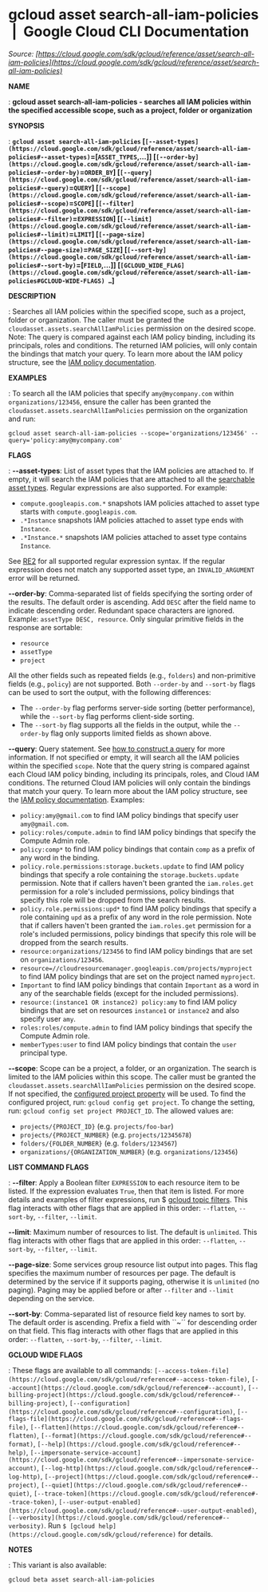 # gcloud asset search-all-iam-policies  |  Google Cloud CLI Documentation

*Source: [https://cloud.google.com/sdk/gcloud/reference/asset/search-all-iam-policies](https://cloud.google.com/sdk/gcloud/reference/asset/search-all-iam-policies)*

**NAME**

: **gcloud asset search-all-iam-policies - searches all IAM policies within the specified accessible scope, such as a project, folder or organization**

**SYNOPSIS**

: **`gcloud asset search-all-iam-policies` [`[--asset-types](https://cloud.google.com/sdk/gcloud/reference/asset/search-all-iam-policies#--asset-types)`=[`ASSET_TYPES`,…]] [`[--order-by](https://cloud.google.com/sdk/gcloud/reference/asset/search-all-iam-policies#--order-by)`=`ORDER_BY`] [`[--query](https://cloud.google.com/sdk/gcloud/reference/asset/search-all-iam-policies#--query)`=`QUERY`] [`[--scope](https://cloud.google.com/sdk/gcloud/reference/asset/search-all-iam-policies#--scope)`=`SCOPE`] [`[--filter](https://cloud.google.com/sdk/gcloud/reference/asset/search-all-iam-policies#--filter)`=`EXPRESSION`] [`[--limit](https://cloud.google.com/sdk/gcloud/reference/asset/search-all-iam-policies#--limit)`=`LIMIT`] [`[--page-size](https://cloud.google.com/sdk/gcloud/reference/asset/search-all-iam-policies#--page-size)`=`PAGE_SIZE`] [`[--sort-by](https://cloud.google.com/sdk/gcloud/reference/asset/search-all-iam-policies#--sort-by)`=[`FIELD`,…]] [`[GCLOUD_WIDE_FLAG](https://cloud.google.com/sdk/gcloud/reference/asset/search-all-iam-policies#GCLOUD-WIDE-FLAGS) …`]**

**DESCRIPTION**

: Searches all IAM policies within the specified scope, such as a project, folder
or organization. The caller must be granted the
``cloudasset.assets.searchAllIamPolicies``
permission on the desired scope.
Note: The query is compared against each IAM policy binding, including its
principals, roles and conditions. The returned IAM policies, will only contain
the bindings that match your query. To learn more about the IAM policy
structure, see the [IAM policy
documentation](https://cloud.google.com/iam/help/allow-policies/structure).

**EXAMPLES**

: To search all the IAM policies that specify
``amy@mycompany.com`` within
``organizations/123456``, ensure the caller has
been granted the
``cloudasset.assets.searchAllIamPolicies``
permission on the organization and run:

```
gcloud asset search-all-iam-policies --scope='organizations/123456' --query='policy:amy@mycompany.com'
```

**FLAGS**

: **--asset-types**:
List of asset types that the IAM policies are attached to. If empty, it will
search the IAM policies that are attached to all the [searchable
asset types](https://cloud.google.com/asset-inventory/docs/supported-asset-types).
Regular expressions are also supported. For example:

- ``compute.googleapis.com.*`` snapshots IAM
policies attached to asset type starts with
``compute.googleapis.com``.
- ``.*Instance`` snapshots IAM policies attached
to asset type ends with ``Instance``.
- ``.*Instance.*`` snapshots IAM policies
attached to asset type contains ``Instance``.

See [RE2](https://github.com/google/re2/wiki/Syntax) for all
supported regular expression syntax. If the regular expression does not match
any supported asset type, an
``INVALID_ARGUMENT`` error will be returned.

**--order-by**:
Comma-separated list of fields specifying the sorting order of the results. The
default order is ascending. Add ``DESC`` after
the field name to indicate descending order. Redundant space characters are
ignored. Example: ``assetType DESC, resource``.
Only singular primitive fields in the response are sortable:

- `resource`
- `assetType`
- `project`

All the other fields such as repeated fields (e.g., `folders`) and
non-primitive fields (e.g., `policy`) are not supported.
Both `--order-by` and `--sort-by` flags can be used to
sort the output, with the following differences:

- The `--order-by` flag performs server-side sorting (better
performance), while the `--sort-by` flag performs client-side
sorting.
- The `--sort-by` flag supports all the fields in the output, while the
`--order-by` flag only supports limited fields as shown above.

**--query**:
Query statement. See [how
to construct a query](https://cloud.google.com/asset-inventory/docs/searching-iam-policies#how_to_construct_a_query) for more information. If not specified or empty, it
will search all the IAM policies within the specified `scope`. Note
that the query string is compared against each Cloud IAM policy binding,
including its principals, roles, and Cloud IAM conditions. The returned Cloud
IAM policies will only contain the bindings that match your query. To learn more
about the IAM policy structure, see the [IAM policy
documentation](https://cloud.google.com/iam/help/allow-policies/structure).
Examples:

- `policy:amy@gmail.com` to find IAM policy bindings that specify user
``amy@gmail.com``.
- `policy:roles/compute.admin` to find IAM policy bindings that specify
the Compute Admin role.
- `policy:comp*` to find IAM policy bindings that contain
``comp`` as a prefix of any word in the
binding.
- `policy.role.permissions:storage.buckets.update` to find IAM policy
bindings that specify a role containing the
``storage.buckets.update`` permission. Note
that if callers haven't been granted the
``iam.roles.get`` permission for a role's
included permissions, policy bindings that specify this role will be dropped
from the search results.
- `policy.role.permissions:upd*` to find IAM policy bindings that
specify a role containing ``upd`` as a prefix
of any word in the role permission. Note that if callers haven't been granted
the ``iam.roles.get`` permission for a role's
included permissions, policy bindings that specify this role will be dropped
from the search results.
- `resource:organizations/123456` to find IAM policy bindings that are
set on ``organizations/123456``.
- `resource=//cloudresourcemanager.googleapis.com/projects/myproject`
to find IAM policy bindings that are set on the project named
``myproject``.
- `Important` to find IAM policy bindings that contain
``Important`` as a word in any of the
searchable fields (except for the included permissions).
- `resource:(instance1 OR instance2) policy:amy` to find IAM policy
bindings that are set on resources
``instance1`` or
``instance2`` and also specify user
``amy``.
- `roles:roles/compute.admin` to find IAM policy bindings that specify
the Compute Admin role.
- `memberTypes:user` to find IAM policy bindings that contain the
``user`` principal type.

**--scope**:
Scope can be a project, a folder, or an organization. The search is limited to
the IAM policies within this scope. The caller must be granted the
``cloudasset.assets.searchAllIamPolicies``
permission on the desired scope. If not specified, the [configured
project property](https://cloud.google.com//sdk/docs/configurations#setting_configuration_properties) will be used. To find the configured project, run:
`gcloud config get project`. To change the setting, run: `gcloud
config set project PROJECT_ID`.
The allowed values are:

- `projects/{PROJECT_ID}` (e.g.
``projects/foo-bar``)
- `projects/{PROJECT_NUMBER}` (e.g.
``projects/12345678``)
- `folders/{FOLDER_NUMBER}` (e.g.
``folders/1234567``)
- `organizations/{ORGANIZATION_NUMBER}` (e.g.
``organizations/123456``)

**LIST COMMAND FLAGS**

: **--filter**:
Apply a Boolean filter `EXPRESSION` to each resource item
to be listed. If the expression evaluates `True`, then that item is
listed. For more details and examples of filter expressions, run $ [gcloud topic filters](https://cloud.google.com/sdk/gcloud/reference/topic/filters). This flag
interacts with other flags that are applied in this order:
`--flatten`, `--sort-by`, `--filter`,
`--limit`.

**--limit**:
Maximum number of resources to list. The default is `unlimited`. This
flag interacts with other flags that are applied in this order:
`--flatten`, `--sort-by`, `--filter`,
`--limit`.

**--page-size**:
Some services group resource list output into pages. This flag specifies the
maximum number of resources per page. The default is determined by the service
if it supports paging, otherwise it is `unlimited` (no paging).
Paging may be applied before or after `--filter` and
`--limit` depending on the service.

**--sort-by**:
Comma-separated list of resource field key names to sort by. The default order
is ascending. Prefix a field with ``~´´ for descending order on that
field. This flag interacts with other flags that are applied in this order:
`--flatten`, `--sort-by`, `--filter`,
`--limit`.

**GCLOUD WIDE FLAGS**

: These flags are available to all commands: `[--access-token-file](https://cloud.google.com/sdk/gcloud/reference#--access-token-file)`,
`[--account](https://cloud.google.com/sdk/gcloud/reference#--account)`, `[--billing-project](https://cloud.google.com/sdk/gcloud/reference#--billing-project)`,
`[--configuration](https://cloud.google.com/sdk/gcloud/reference#--configuration)`,
`[--flags-file](https://cloud.google.com/sdk/gcloud/reference#--flags-file)`,
`[--flatten](https://cloud.google.com/sdk/gcloud/reference#--flatten)`, `[--format](https://cloud.google.com/sdk/gcloud/reference#--format)`, `[--help](https://cloud.google.com/sdk/gcloud/reference#--help)`, `[--impersonate-service-account](https://cloud.google.com/sdk/gcloud/reference#--impersonate-service-account)`,
`[--log-http](https://cloud.google.com/sdk/gcloud/reference#--log-http)`,
`[--project](https://cloud.google.com/sdk/gcloud/reference#--project)`, `[--quiet](https://cloud.google.com/sdk/gcloud/reference#--quiet)`, `[--trace-token](https://cloud.google.com/sdk/gcloud/reference#--trace-token)`, `[--user-output-enabled](https://cloud.google.com/sdk/gcloud/reference#--user-output-enabled)`,
`[--verbosity](https://cloud.google.com/sdk/gcloud/reference#--verbosity)`.
Run `$ [gcloud help](https://cloud.google.com/sdk/gcloud/reference)` for details.

**NOTES**

: This variant is also available:

```
gcloud beta asset search-all-iam-policies
```